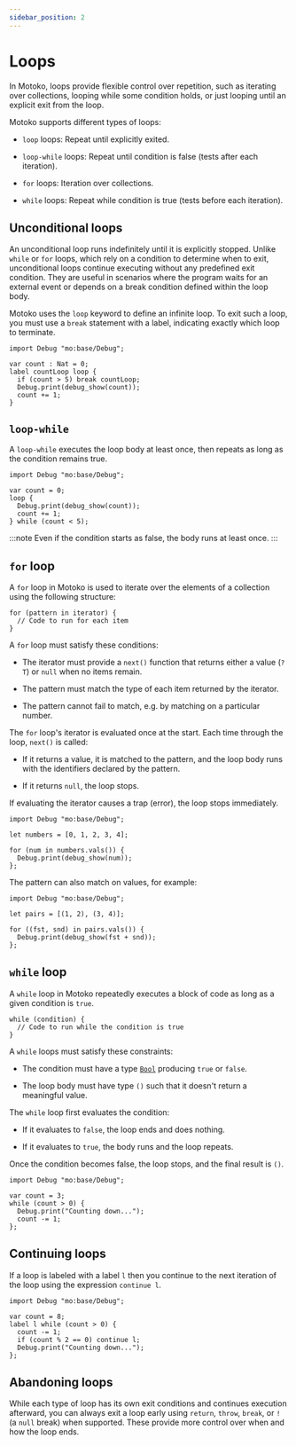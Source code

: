 ```yaml
---
sidebar_position: 2
---
```


# Loops

<!-- TODO: consolidate with basic-control-flow - some redundant material here -->

In Motoko, loops provide flexible control over repetition, such as iterating over collections, looping while some condition holds, or just looping until an explicit exit from the loop.

Motoko supports different types of loops:

- `loop` loops: Repeat until explicitly exited.

- `loop-while` loops: Repeat until condition is false (tests after each iteration).

- `for` loops: Iteration over collections.

- `while` loops: Repeat while condition is true (tests before each iteration).

## Unconditional loops

An unconditional loop runs indefinitely until it is explicitly stopped. Unlike `while` or `for` loops, which rely on a condition to determine when to exit, unconditional loops continue executing without any predefined exit condition. They are useful in scenarios where the program waits for an external event or depends on a break condition defined within the loop body.

Motoko uses the `loop` keyword to define an infinite loop. To exit such a loop, you must use a `break` statement with a label, indicating exactly which loop to terminate.

```motoko no-repl
import Debug "mo:base/Debug";

var count : Nat = 0;
label countLoop loop {
  if (count > 5) break countLoop;
  Debug.print(debug_show(count));
  count += 1;
}
```

## `loop-while`

A `loop-while` executes the loop body at least once, then repeats as long as the condition remains true.

``` motoko no-repl
import Debug "mo:base/Debug";

var count = 0;
loop {
  Debug.print(debug_show(count));
  count += 1;
} while (count < 5);
```

:::note
Even if the condition starts as false, the body runs at least once.
:::

## `for` loop

A `for` loop in Motoko is used to iterate over the elements of a collection using the following structure:

```motoko no-repl
for (pattern in iterator) {
  // Code to run for each item
}
```

A `for` loop must satisfy these conditions:

- The iterator must provide a `next()` function that returns either a value (`?T`) or `null` when no items remain.

- The pattern must match the type of each item returned by the iterator.

- The pattern cannot fail to match, e.g. by  matching on a particular number.

The `for` loop's iterator is evaluated once at the start. Each time through the loop, `next()` is called:

- If it returns a value, it is matched to the pattern, and the loop body runs with the identifiers declared by the pattern.

- If it returns `null`, the loop stops.

If evaluating the iterator causes a trap (error), the loop stops immediately.

```motoko no-repl
import Debug "mo:base/Debug";

let numbers = [0, 1, 2, 3, 4];

for (num in numbers.vals()) {
  Debug.print(debug_show(num));
};
```

The pattern can also match on values, for example:

```motoko no-repl
import Debug "mo:base/Debug";

let pairs = [(1, 2), (3, 4)];

for ((fst, snd) in pairs.vals()) {
  Debug.print(debug_show(fst + snd));
};
```

## `while` loop

A `while` loop in Motoko repeatedly executes a block of code as long as a given condition is `true`.

```motoko no-repl
while (condition) {
  // Code to run while the condition is true
}
```

A `while` loops must satisfy these constraints:

- The condition must have a type  [`Bool`](https://internetcomputer.org/docs/motoko/base/Bool) producing `true` or `false`.

- The loop body must have type `()` such that it doesn't return a meaningful value.

The `while` loop first evaluates the condition:

- If it evaluates to `false`, the loop ends and does nothing.

- If it evaluates to `true`, the body runs and the loop repeats.

Once the condition becomes false, the loop stops, and the final result is `()`.

```motoko no-repl
import Debug "mo:base/Debug";

var count = 3;
while (count > 0) {
  Debug.print("Counting down...");
  count -= 1;
};
```

## Continuing loops

If a loop is labeled with a label `l` then you continue to the next iteration of the loop using the expression `continue l`.

```motoko no-repl
import Debug "mo:base/Debug";

var count = 8;
label l while (count > 0) {
  count -= 1;
  if (count % 2 == 0) continue l;
  Debug.print("Counting down...");
};
```

## Abandoning loops

While each type of loop has its own exit conditions and continues execution afterward, you can always exit a loop early using `return`, `throw`, `break`, or `!` (a `null` break) when supported. These provide more control over when and how the loop ends.

